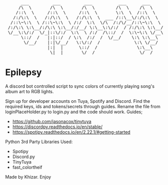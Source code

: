 
<pre>      ___         ___         ___          ___      ___         ___      ___                   ___         ___                   ___  ___         ___         ___      ___     
     /\  \       /\  \       /\  \        /\  \    /\  \       /\  \    /\  \                 /\  \       /\  \        ___      /\__\/\  \       /\  \       /\  \    |\__\    
    /::\  \     /::\  \     /::\  \       \:\  \  /::\  \     /::\  \   \:\  \               /::\  \     /::\  \      /\  \    /:/  /::\  \     /::\  \     /::\  \   |:|  |   
   /:/\:\  \   /:/\:\  \   /:/\:\  \  ___ /::\__\/:/\:\  \   /:/\:\  \   \:\  \             /:/\:\  \   /:/\:\  \     \:\  \  /:/  /:/\:\  \   /:/\:\  \   /:/\ \  \  |:|  |   
  /::\~\:\  \ /::\~\:\  \ /:/  \:\  \/\  /:/\/__/::\~\:\  \ /:/  \:\  \  /::\  \           /::\~\:\  \ /::\~\:\  \    /::\__\/:/  /::\~\:\  \ /::\~\:\  \ _\:\~\ \  \ |:|__|__ 
 /:/\:\ \:\__/:/\:\ \:\__/:/__/ \:\__\:\/:/  / /:/\:\ \:\__/:/__/ \:\__\/:/\:\__\         /:/\:\ \:\__/:/\:\ \:\__\__/:/\/__/:/__/:/\:\ \:\__/:/\:\ \:\__/\ \:\ \ \__\/::::\__\
 \/__\:\/:/  \/_|::\/:/  \:\  \ /:/  /\::/  /  \:\~\:\ \/__\:\  \  \/__/:/  \/__/         \:\~\:\ \/__\/__\:\/:/  /\/:/  /  \:\  \:\~\:\ \/__\/__\:\/:/  \:\ \:\ \/__/:/~~/~   
      \::/  /   |:|::/  / \:\  /:/  /  \/__/    \:\ \:\__\  \:\  \    /:/  /               \:\ \:\__\      \::/  /\::/__/    \:\  \:\ \:\__\      \::/  / \:\ \:\__\/:/  /     
       \/__/    |:|\/__/   \:\/:/  /             \:\ \/__/   \:\  \   \/__/                 \:\ \/__/       \/__/  \:\__\     \:\  \:\ \/__/       \/__/   \:\/:/  /\/__/      
                |:|  |      \::/  /               \:\__\      \:\__\                         \:\__\                 \/__/      \:\__\:\__\                  \::/  /            
                 \|__|       \/__/                 \/__/       \/__/                          \/__/                             \/__/\/__/                   \/__/             </pre>
# Epilepsy
A discord bot controlled script to sync colors of currently playing song's album art to RGB lights.

Sign up for developer accounts on Tuya, Spotify and Discord. Find the required keys, ids and tokens/secrets through guides. Rename the file from loginPlaceHolder.py to login.py 
and the code should work.
Guides;
- https://github.com/jasonacox/tinytuya
- https://discordpy.readthedocs.io/en/stable/
- https://spotipy.readthedocs.io/en/2.22.1/#getting-started

Python 3rd Party Libraries Used:
- Spotipy
- Discord.py
- TinyTuya
- fast_colortheif

Made by Khizar. Enjoy
